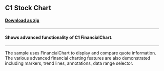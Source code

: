 ## C1 Stock Chart
#### [Download as zip](https://minhaskamal.github.io/DownGit/#/home?url=https://github.com/GrapeCity/ComponentOne-WinForms-Samples/tree/master/NetFramework\FlexChart\CS\StockChart)
____
#### Shows advanced functionality of C1 FinancialChart.
____
The sample uses FinancialChart to display and compare quote information. The various advanced financial charting features are also demonstrated including markers, trend lines, annotations, data range selector. 